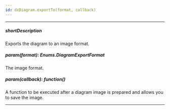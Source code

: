```yaml
---
id: dxDiagram.exportTo(format, callback)
---
```

---
##### shortDescription
Exports the diagram to an image format.

##### param(format): Enums.DiagramExportFormat
The image format.

##### param(callback): function()
A function to be executed after a diagram image is prepared and allows you to save the image.

---
